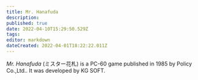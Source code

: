 ```yaml
---
title: Mr. Hanafuda
description: 
published: true
date: 2022-04-10T15:29:50.529Z
tags: 
editor: markdown
dateCreated: 2022-04-01T18:22:22.011Z
---
```


_Mr. Hanafuda_ (<span lang='ja'>ミスター花札</span>) is a PC-60 game published in 1985 by Policy Co.,Ltd..
It was developed by KG SOFT.
